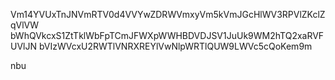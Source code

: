 Vm14YVUxTnJNVmRTV0d4VVYwZDRWVmxyVm5kVmJGcHlWV3RPVlZKclZqVlVW
bWhQVkcxS1ZtTklWbFpTCmJFWXpWWHBDVDJSV1JuUk9WM2hTQ2xaRVFUVlJN
bVIzWVcxU2RWTlVNRXREYlVwNlpWRTlQUW9LWVc5cQoKem9m

nbu